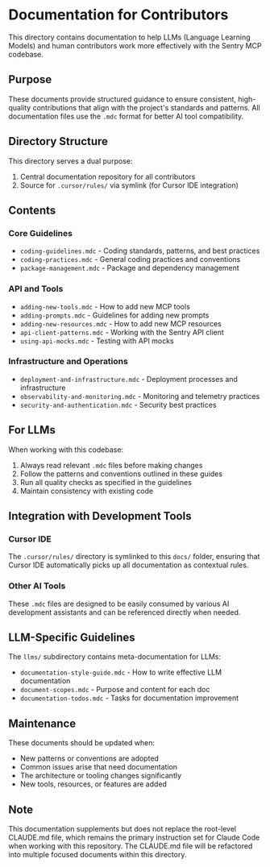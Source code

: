 # Documentation for Contributors

This directory contains documentation to help LLMs (Language Learning Models) and human contributors work more effectively with the Sentry MCP codebase.

## Purpose

These documents provide structured guidance to ensure consistent, high-quality contributions that align with the project's standards and patterns. All documentation files use the `.mdc` format for better AI tool compatibility.

## Directory Structure

This directory serves a dual purpose:
1. Central documentation repository for all contributors
2. Source for `.cursor/rules/` via symlink (for Cursor IDE integration)

## Contents

### Core Guidelines
- `coding-guidelines.mdc` - Coding standards, patterns, and best practices
- `coding-practices.mdc` - General coding practices and conventions
- `package-management.mdc` - Package and dependency management

### API and Tools
- `adding-new-tools.mdc` - How to add new MCP tools
- `adding-prompts.mdc` - Guidelines for adding new prompts
- `adding-new-resources.mdc` - How to add new MCP resources
- `api-client-patterns.mdc` - Working with the Sentry API client
- `using-api-mocks.mdc` - Testing with API mocks

### Infrastructure and Operations
- `deployment-and-infrastructure.mdc` - Deployment processes and infrastructure
- `observability-and-monitoring.mdc` - Monitoring and telemetry practices
- `security-and-authentication.mdc` - Security best practices

## For LLMs

When working with this codebase:
1. Always read relevant `.mdc` files before making changes
2. Follow the patterns and conventions outlined in these guides
3. Run all quality checks as specified in the guidelines
4. Maintain consistency with existing code

## Integration with Development Tools

### Cursor IDE
The `.cursor/rules/` directory is symlinked to this `docs/` folder, ensuring that Cursor IDE automatically picks up all documentation as contextual rules.

### Other AI Tools
These `.mdc` files are designed to be easily consumed by various AI development assistants and can be referenced directly when needed.

## LLM-Specific Guidelines

The `llms/` subdirectory contains meta-documentation for LLMs:
- `documentation-style-guide.mdc` - How to write effective LLM documentation
- `document-scopes.mdc` - Purpose and content for each doc
- `documentation-todos.mdc` - Tasks for documentation improvement

## Maintenance

These documents should be updated when:
- New patterns or conventions are adopted
- Common issues arise that need documentation
- The architecture or tooling changes significantly
- New tools, resources, or features are added

## Note

This documentation supplements but does not replace the root-level CLAUDE.md file, which remains the primary instruction set for Claude Code when working with this repository. The CLAUDE.md file will be refactored into multiple focused documents within this directory.